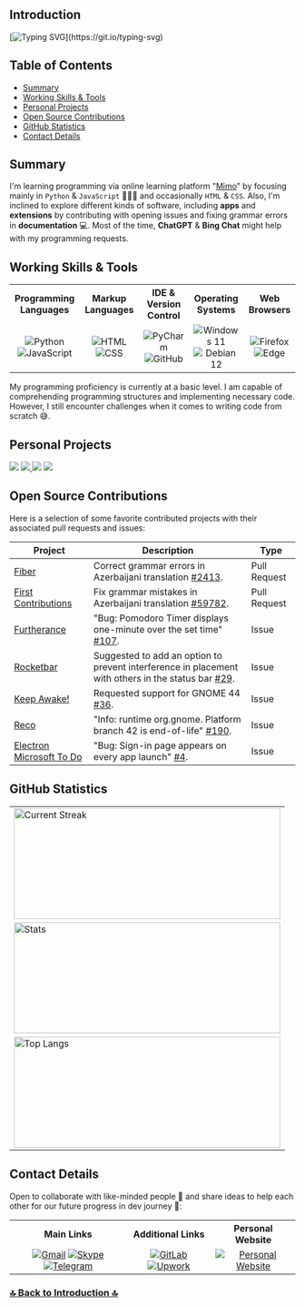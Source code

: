 ## Introduction

[![Typing SVG](https://readme-typing-svg.herokuapp.com?&color=6392FF&size=36&width=1000&height=75&lines=Welcome+To+Kanan+N's+GitHub+Profile+🙂+!;+Nice+to+Meet+You+⚡!)](https://git.io/typing-svg)

## Table of Contents

- [Summary](https://github.com/kanansnote#summary)
- [Working Skills & Tools](https://github.com/kanansnote#working-skills--tools)
- [Personal Projects](https://github.com/kanansnote#personal-projects)
- [Open Source Contributions](https://github.com/kanansnote#open-source-contributions)
- [GitHub Statistics](https://github.com/kanansnote#github-statistics)
- [Contact Details](https://github.com/kanansnote#contact-details)

## Summary

I'm learning programming via online learning platform "[Mimo](https://mimo.org/)" by focusing mainly in ``Python`` & ``JavaScript`` 👨🏻‍💻 and occasionally ``HTML`` & ``CSS``. Also, I'm inclined to explore different kinds of software, including **apps** and **extensions** by contributing with opening issues and fixing grammar errors in **documentation** 💻. Most of the time, **ChatGPT** & **Bing Chat** might help with my programming requests.

## Working Skills & Tools

<div class="SkillsAndTools">
  <table>
		<tr> 
	  	<th>Programming Languages</th>
	  	<th>Markup Languages</th>
			<th>IDE & Version Control</th>
			<th>Operating Systems</th>
			<th>Web Browsers</th>
		</tr>
		<tr>
	  	<td align="center">
				<img alt="Python" src="https://img.shields.io/badge/python%20-%2314354C.svg?&style=for-the-badge&logo=python&logoColor=white"/>
				<img alt="JavaScript" src="https://img.shields.io/badge/javascript%20-%23323330.svg?&style=for-the-badge&logo=javascript&logoColor=%23F7DF1E"/>
	  	</td>
	  	<td align="center">
				<img alt="HTML" src="https://img.shields.io/badge/HTML%20-%23E34F26.svg?&style=for-the-badge&logo=html5&logoColor=white"/>
				<img alt="CSS" src="https://img.shields.io/badge/CSS%20-%231572B6.svg?&style=for-the-badge&logo=css3&logoColor=white"/>
	  	</td>
			<td align="center">
				<img alt="PyCharm" src="https://img.shields.io/badge/PyCharm-green.svg?&style=for-the-badge&logo=PyCharm&logoColor=black"/>
				<img alt="GitHub" src="https://img.shields.io/badge/GitHub-%23121011.svg?style=for-the-badge&logo=github&logoColor=white"/>
	  	</td>
			<td align="center">
				<img alt="Windows 11" src="https://img.shields.io/badge/Windows_11-0078D6?style=for-the-badge&logo=windows&logoColor=white"/>
				<img alt="Debian 12" src="https://img.shields.io/badge/Debian_12-D70A53?style=for-the-badge&logo=debian&logoColor=white"/>
	  	</td>
			<td align="center">
				<img alt="Firefox" src="https://img.shields.io/badge/Firefox-FF7139?style=for-the-badge&logo=Firefox-Browser&logoColor=white"/>
				<img alt="Edge" src="https://img.shields.io/badge/Edge-0078D7?style=for-the-badge&logo=Microsoft-Edge&logoColor=white"/>
	  	</td>
		</tr>
  </table>
</div>

My programming proficiency is currently at a basic level. I am capable of comprehending programming structures and implementing necessary code. However, I still encounter challenges when it comes to writing code from scratch 😅.

## Personal Projects

<div class="personalProjects">
  <a href="https://github.com/kanansnote/My-Venn-Diagram">
    <img src="https://github-readme-stats.vercel.app/api/pin/?username=kanansnote&repo=My-Venn-Diagram&theme=dark"/></a>
  <a href="https://github.com/kanansnote/My-Business-Calendar">
    <img src="https://github-readme-stats.vercel.app/api/pin/?username=kanansnote&repo=My-Business-Calendar&theme=dark"/>
  </a>
  <a href="https://github.com/kanansnote/My-Basic-Programming-Exercises">
    <img src="https://github-readme-stats.vercel.app/api/pin/?username=kanansnote&repo=My-Basic-Programming-Exercises&theme=dark"/></a>
	<a href="https://github.com/kanansnote/kanansnote.github.io">
		<img src="https://github-readme-stats.vercel.app/api/pin/?username=kanansnote&repo=kanansnote.github.io&theme=dark"/>
	</a>
</div>

## Open Source Contributions

Here is a selection of some favorite contributed projects with their associated pull requests and issues:

| Project                                                                              | Description                                                                                                                                                                   | Type         |
|--------------------------------------------------------------------------------------|-------------------------------------------------------------------------------------------------------------------------------------------------------------------------------|--------------|
| [Fiber](https://github.com/gofiber/fiber)                                            | Correct grammar errors in Azerbaijani translation [#2413](https://github.com/gofiber/fiber/pull/2413).                                                                        | Pull Request |
| [First Contributions](https://github.com/firstcontributions/first-contributions)     | Fix grammar mistakes in Azerbaijani translation [#59782](https://github.com/firstcontributions/first-contributions/pull/59782).                                               | Pull Request |
| [Furtherance](https://github.com/lakoliu/Furtherance)                                | "Bug: Pomodoro Timer displays one-minute over the set time" [#107](https://github.com/lakoliu/Furtherance/issues/107).                                                        | Issue        |                                                     |
| [Rocketbar](https://github.com/linux-is-awesome/gnome_extension_rocketbar)           | Suggested to add an option to prevent interference in placement with others in the status bar [#29](https://github.com/linux-is-awesome/gnome_extension_rocketbar/issues/29). | Issue        |                              |
| [Keep Awake!](https://github.com/jenspfahl/KeepAwake)                                | Requested support for GNOME 44 [#36](https://github.com/jenspfahl/KeepAwake/issues/36).                                                                                       | Issue        |                                                        |
| [Reco](https://github.com/ryonakano/reco)                                            | "Info: runtime org.gnome. Platform branch 42 is end-of-life" [#190](https://github.com/ryonakano/reco/issues/190).                                                            | Issue        |                                                           |
| [Electron Microsoft To Do](https://github.com/patrick330602/electron-microsoft-todo) | "Bug: Sign-in page appears on every app launch" [#4](https://github.com/patrick330602/electron-microsoft-todo/issues/4).                                                      | Issue        |                                      |

## GitHub Statistics
<div class="GitHubStatistics">
  <table>
    <tr>
     	<td>
        <a href="https://github.com/kanansnote">
        <img align="center" src="https://github-readme-streak-stats.herokuapp.com/?user=kanansnote&theme=dark&line_height=20" alt="Current Streak" width="469" height="195"/>
        </a>
	  	</td>
		</tr>
    <tr>
      <td>
        <img src="https://github-readme-stats.vercel.app/api/?username=kanansnote&show_icons=true&theme=dark&rank_icon=github" alt="Stats" width="469" height="195">
      </td>
    </tr>
    <tr>
      <td>
        <img src="https://github-readme-stats.vercel.app/api/top-langs/?username=kanansnote&theme=dark&layout=compact" alt="Top Langs" width="469" height="195">
      </td>
    </tr>
  </table>
</div>

## Contact Details
Open to collaborate with like-minded people 👯 and share ideas to help each other for our future progress in dev journey 🌱:

<div class="ContactDetails">
  <table>
    <tr>
	  	<th>Main Links</th>
	  	<th>Additional Links</th>
			<th>Personal Website</th>
    </tr>
    <tr>
      <td align="center">
        <a href="mailto:kanansnote@gmail.com">
          <img src="https://img.shields.io/badge/Gmail-D14836?style=for-the-badge&logo=gmail&logoColor=white" alt="Gmail"></a>
        <a href="https://join.skype.com/invite/F3ix8zp5tSBy">
          <img src="https://img.shields.io/badge/Skype-%2300AFF0.svg?style=for-the-badge&logo=Skype&logoColor=white" alt="Skype"></a> 
        <a href="https://t.me/kanansnote">
          <img src="https://img.shields.io/badge/Telegram-2CA5E0?style=for-the-badge&logo=telegram&logoColor=white" alt="Telegram"></a>
      </td>
  	  <td align="center">
        <a href="https://gitlab.com/kanansnote">
	      	<img src="https://img.shields.io/badge/GitLab-%23181717.svg?style=for-the-badge&logo=gitlab&logoColor=white" alt="GitLab"></a>
        <a href="https://www.upwork.com/freelancers/~01436abedec5f3ec3c">
		  		<img src="https://img.shields.io/badge/Upwork-6FDA44?style=for-the-badge&logo=Upwork&logoColor=white" alt="Upwork"></a>
			</td>
			<td align="center">
        <a href="https://kanansnote.github.io">
	      <img src="https://img.shields.io/badge/🕸️_kanansnote-%23123F6D.svg?style=for-the-badge&logo=web&logoColor=%121C2B" alt="Personal Website"></a>
	  	</td>
    </tr>
  </table>
</div>

### [🔝 Back to Introduction 🔝](https://github.com/kanansnote#introduction)

